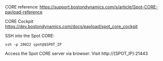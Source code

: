 CORE reference:
https://support.bostondynamics.com/s/article/Spot-CORE-payload-reference

CORE Cockpit
https://dev.bostondynamics.com/docs/payload/spot_core_cockpit


SSH into the Spot CORE:
```
ssh -p 20022 spot@$SPOT_IP
```

Access the Spot CORE server via browser: Visit http://{SPOT_IP}:21443
